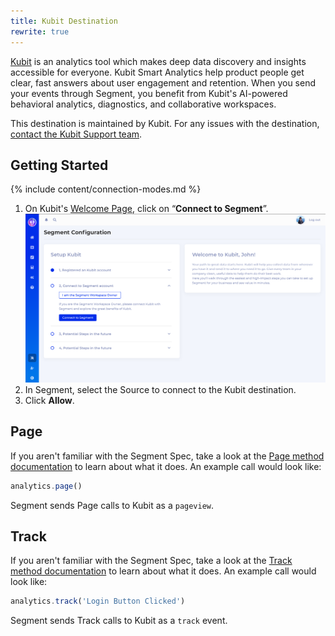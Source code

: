```yaml
---
title: Kubit Destination
rewrite: true
---
```

[Kubit](https://kubit.ai) is an analytics tool which makes deep data discovery and insights accessible for everyone. Kubit Smart Analytics help product people get clear, fast answers about user engagement and retention. When you send your events through Segment, you benefit from Kubit's AI-powered behavioral analytics, diagnostics, and collaborative workspaces.

This destination is maintained by Kubit. For any issues with the destination, [contact the Kubit Support team](mailto:support@kubit.ai).

## Getting Started

{% include content/connection-modes.md %}

1. On Kubit's [Welcome Page](https://segment.kubit.ai/segment), click on “**Connect to Segment**”.
   ![](images/oauth.png)
2. In Segment, select the Source to connect to the Kubit destination.
3. Click **Allow**.

## Page

If you aren't familiar with the Segment Spec, take a look at the [Page method documentation](https://segment.com/docs/spec/page/) to learn about what it does. An example call would look like:

```js
analytics.page()
```
Segment sends Page calls to Kubit as a `pageview`.

## Track

If you aren't familiar with the Segment Spec,  take a look at the [Track method documentation](https://segment.com/docs/connections/spec/track/) to learn about what it does. An example call would look like:

```js
analytics.track('Login Button Clicked')
```
Segment sends Track calls to Kubit as a `track` event.

